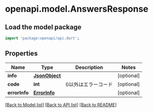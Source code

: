 # openapi.model.AnswersResponse

## Load the model package
```dart
import 'package:openapi/api.dart';
```

## Properties
Name | Type | Description | Notes
------------ | ------------- | ------------- | -------------
**info** | [**JsonObject**](JsonObject.md) |  | [optional] 
**code** | **int** | 0以外はエラーコード | [optional] 
**errorInfo** | [**ErrorInfo**](ErrorInfo.md) |  | [optional] 

[[Back to Model list]](../README.md#documentation-for-models) [[Back to API list]](../README.md#documentation-for-api-endpoints) [[Back to README]](../README.md)


